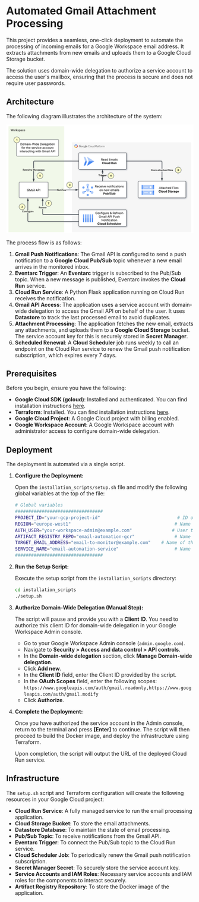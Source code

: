 # Automated Gmail Attachment Processing

This project provides a seamless, one-click deployment to automate the processing of incoming emails for a Google Workspace email address. It extracts attachments from new emails and uploads them to a Google Cloud Storage bucket.

The solution uses domain-wide delegation to authorize a service account to access the user's mailbox, ensuring that the process is secure and does not require user passwords.

## Architecture

The following diagram illustrates the architecture of the system:

![Gmail Email Processing Architecture](images/gmail-email-processing.png)

The process flow is as follows:

1.  **Gmail Push Notifications**: The Gmail API is configured to send a push notification to a **Google Cloud Pub/Sub** topic whenever a new email arrives in the monitored inbox.
2.  **Eventarc Trigger**: An **Eventarc** trigger is subscribed to the Pub/Sub topic. When a new message is published, Eventarc invokes the **Cloud Run** service.
3.  **Cloud Run Service**: A Python Flask application running on Cloud Run receives the notification.
4.  **Gmail API Access**: The application uses a service account with domain-wide delegation to access the Gmail API on behalf of the user. It uses **Datastore** to track the last processed email to avoid duplicates.
5.  **Attachment Processing**: The application fetches the new email, extracts any attachments, and uploads them to a **Google Cloud Storage** bucket. The service account key for this is securely stored in **Secret Manager**.
6.  **Scheduled Renewal**: A **Cloud Scheduler** job runs weekly to call an endpoint on the Cloud Run service to renew the Gmail push notification subscription, which expires every 7 days.

## Prerequisites

Before you begin, ensure you have the following:

*   **Google Cloud SDK (gcloud)**: Installed and authenticated. You can find installation instructions [here](https://cloud.google.com/sdk/docs/install).
*   **Terraform**: Installed. You can find installation instructions [here](https://learn.hashicorp.com/tutorials/terraform/install-cli).
*   **Google Cloud Project**: A Google Cloud project with billing enabled.
*   **Google Workspace Account**: A Google Workspace account with administrator access to configure domain-wide delegation.

## Deployment

The deployment is automated via a single script.

1.  **Configure the Deployment:**

    Open the `installation_scripts/setup.sh` file and modify the following global variables at the top of the file:

    ```bash
    # Global variables
    #################################
    PROJECT_ID="your-gcp-project-id"                             # ID of the project where you want to deploy
    REGION="europe-west1"                                       # Name of the region
    AUTH_USER="your-workspace-admin@example.com"               # User that will run the application
    ARTIFACT_REGISTRY_REPO="email-automation-gcr"               # Name of the Artifact Registry Repository
    TARGET_EMAIL_ADDRESS="email-to-monitor@example.com"    # Name of the email to manager
    SERVICE_NAME="email-automation-service"                     # Name of the Cloud Run Service
    #################################
    ```

2.  **Run the Setup Script:**

    Execute the setup script from the `installation_scripts` directory:

    ```bash
    cd installation_scripts
    ./setup.sh
    ```

3.  **Authorize Domain-Wide Delegation (Manual Step):**

    The script will pause and provide you with a **Client ID**. You need to authorize this client ID for domain-wide delegation in your Google Workspace Admin console.

    *   Go to your Google Workspace Admin console (`admin.google.com`).
    *   Navigate to **Security > Access and data control > API controls**.
    *   In the **Domain-wide delegation** section, click **Manage Domain-wide delegation**.
    *   Click **Add new**.
    *   In the **Client ID** field, enter the Client ID provided by the script.
    *   In the **OAuth Scopes** field, enter the following scopes:
        `https://www.googleapis.com/auth/gmail.readonly,https://www.googleapis.com/auth/gmail.modify`
    *   Click **Authorize**.

4.  **Complete the Deployment:**

    Once you have authorized the service account in the Admin console, return to the terminal and press **[Enter]** to continue. The script will then proceed to build the Docker image, and deploy the infrastructure using Terraform.

    Upon completion, the script will output the URL of the deployed Cloud Run service.

## Infrastructure

The `setup.sh` script and Terraform configuration will create the following resources in your Google Cloud project:

*   **Cloud Run Service**: A fully managed service to run the email processing application.
*   **Cloud Storage Bucket**: To store the email attachments.
*   **Datastore Database**: To maintain the state of email processing.
*   **Pub/Sub Topic**: To receive notifications from the Gmail API.
*   **Eventarc Trigger**: To connect the Pub/Sub topic to the Cloud Run service.
*   **Cloud Scheduler Job**: To periodically renew the Gmail push notification subscription.
*   **Secret Manager Secret**: To securely store the service account key.
*   **Service Accounts and IAM Roles**: Necessary service accounts and IAM roles for the components to interact securely.
*   **Artifact Registry Repository**: To store the Docker image of the application.
